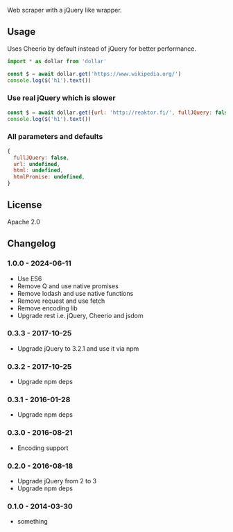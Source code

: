Web scraper with a jQuery like wrapper.

## Usage ##
Uses Cheerio by default instead of jQuery for better performance.
```javascript
import * as dollar from 'dollar'

const $ = await dollar.get('https://www.wikipedia.org/')
console.log($('h1').text())
```

### Use real jQuery which is slower ###
```javascript
const $ = await dollar.get({url: 'http://reaktor.fi/', fullJQuery: false})
console.log($('h1').text())
```

### All parameters and defaults ###
```javascript
{
  fullJQuery: false,
  url: undefined,
  html: undefined,
  htmlPromise: undefined,
}
```

## License ##
Apache 2.0

## Changelog ##
### 1.0.0 - 2024-06-11 ###
- Use ES6
- Remove Q and use native promises
- Remove lodash and use native functions
- Remove request and use fetch
- Remove encoding lib
- Upgrade rest i.e. jQuery, Cheerio and jsdom


### 0.3.3 - 2017-10-25 ###
- Upgrade jQuery to 3.2.1 and use it via npm

### 0.3.2 - 2017-10-25 ###
- Upgrade npm deps

### 0.3.1 - 2016-01-28 ###
- Upgrade npm deps

### 0.3.0 - 2016-08-21 ###
- Encoding support

### 0.2.0 - 2016-08-18 ###
- Upgrade jQuery from 2 to 3
- Upgrade npm deps

### 0.1.0 - 2014-03-30 ###
- something
